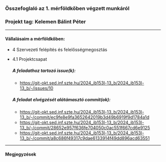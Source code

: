 ### Összefoglaló az 1. mérföldkőben végzett munkáról

### Projekt tag: Kelemen Bálint Péter

___

#### Vállalásaim a mérföldkőben: 

 - 4 Szervezeti felépítés és felelősségmegosztás
 - 4.1 Projektcsapat

    ##### A feladathoz tartozó issue(k):

     - https://git-okt.sed.inf.szte.hu/2024_ib153l-13_b/2024_ib153l-13_b/-/issues/10

    ##### A feladat elvégzését alátámasztó commit(ok):

     - https://git-okt.sed.inf.szte.hu/2024_ib153l-13_b/2024_ib153l-13_b/-/commit/ec9fe8e9fa3652642019b3d49b6919f9d1784a1d
     - https://git-okt.sed.inf.szte.hu/2024_ib153l-13_b/2024_ib153l-13_b/-/commit/28652e957f636fe704050c0ac551f667cd6e9125
     - https://git-okt.sed.inf.szte.hu/2024_ib153l-13_b/2024_ib153l-13_b/-/commit/a8c686f49317c9dae6133914f49dd896acd63551

___

#### Megjegyzések

